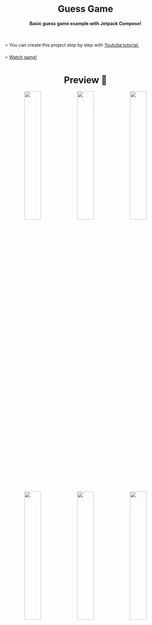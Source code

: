 <h1 align="center"> Guess Game </h1>

<h4 align="center">
Basic guess game example with Jetpack Compose! 
</h4></br>

⭐️ You can create this project step by step with [Youtube tutorial.](https://bit.ly/3kYiQbT)

⭐️ [Watch game!](https://twitter.com/yamuurerdgn/status/1419774341143793671)

<h1 align="center"> Preview 👀 </h1>

<p align="center">
<img src="https://user-images.githubusercontent.com/47380312/127115511-12c4bf37-681f-43a8-953e-14dfc9bd07a3.jpeg" width="32%"/>
<img src="https://user-images.githubusercontent.com/47380312/127115573-80bfe53b-c1b6-44b0-8a0b-f0d7806a3551.jpeg" width="32%"/>
  
<img src="https://user-images.githubusercontent.com/47380312/127115613-98dd5998-8949-4115-a19e-46042e4e8f8d.jpeg" width="32%"/>
<img src="https://user-images.githubusercontent.com/47380312/127115639-f314f309-e189-424d-992a-f67ba7e703b3.jpeg" width="32%"/>
  
<img src="https://user-images.githubusercontent.com/47380312/127115678-0b475a47-8142-430b-a21f-336c0b40db10.jpeg" width="32%"/>
<img src="https://user-images.githubusercontent.com/47380312/127115699-e0baca43-9679-4e2f-a2ba-2c176a136339.jpeg" width="32%"/>
</p>

